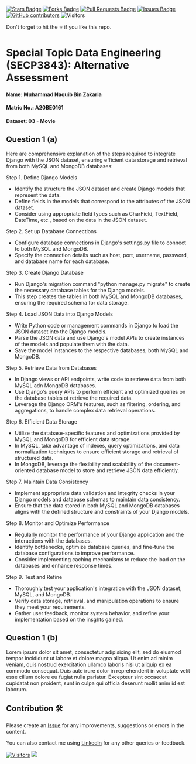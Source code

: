 <a href="https://github.com/drshahizan/SECP3843/stargazers"><img src="https://img.shields.io/github/stars/drshahizan/SECP3843" alt="Stars Badge"/></a>
<a href="https://github.com/drshahizan/SECP3843/network/members"><img src="https://img.shields.io/github/forks/drshahizan/SECP3843" alt="Forks Badge"/></a>
<a href="https://github.com/drshahizan/SECP3843/pulls"><img src="https://img.shields.io/github/issues-pr/drshahizan/SECP3843" alt="Pull Requests Badge"/></a>
<a href="https://github.com/drshahizan/SECP3843/issues"><img src="https://img.shields.io/github/issues/drshahizan/SECP3843" alt="Issues Badge"/></a>
<a href="https://github.com/drshahizan/SECP3843/graphs/contributors"><img alt="GitHub contributors" src="https://img.shields.io/github/contributors/drshahizan/SECP3843?color=2b9348"></a>
![Visitors](https://api.visitorbadge.io/api/visitors?path=https%3A%2F%2Fgithub.com%2Fdrshahizan%2FSECP3843&labelColor=%23d9e3f0&countColor=%23697689&style=flat)


Don't forget to hit the :star: if you like this repo.

# Special Topic Data Engineering (SECP3843): Alternative Assessment

#### Name: Muhammad Naquib Bin Zakaria
#### Matric No.: A20BE0161
#### Dataset: 03 - Movie

## Question 1 (a)

Here are comprehensive explanation of the steps required to integrate Django with the JSON dataset, ensuring efficient data storage and retrieval from both MySQL and MongoDB databases:

Step 1. Define Django Models
- Identify the structure the JSON dataset and create Django models that represent the data.
- Define fields in the models that correspond to the attributes of the JSON dataset.
- Consider using appropriate field types such as CharField, TextField, DateTime, etc., based on the data in the JSON dataset.

Step 2. Set up Database Connections
- Configure database connections in Django's settings.py file to connect to both MySQL and MongoDB.
- Specify the connection details such as host, port, username, password, and database name for each database.

Step 3. Create Django Database
- Run Django's migration command "python manage.py migrate" to create the necessary database tables for the Django models.
- This step creates the tables in both MySQL and MongoDB databases, ensuring the required schema for data storage.

Step 4. Load JSON Data into Django Models
- Write Python code or management commands in Django to load the JSON dataset into the Django models.
- Parse the JSON data and use Django's model APIs to create instances of the models and populate them with the data.
- Save the model instances to the respective databases, both MySQL and MongoDB.

Step 5. Retrieve Data from Databases
- In Django views or API endpoints, write code to retrieve data from both MySQL adn MongoDB databases.
- Use Django's query APIs to perform efficient and optimized queries on the database tables ot retrieve the required data.
- Leverage the Django ORM's features, such as filtering, ordering, and aggregations, to handle complex data retrieval operations.

Step 6. Efficient Data Storage
- Utilize the database-specific features and optimizations provided by MySQL and MongoDB for efficient data storage.
- In MySQL, take advantage of indexes, query optimizations, and data normalization techniques to ensure efficient storage and retrieval of structured data.
- In MongoDB, leverage the flexibility and scalability of the document-oriented database model to store and retrieve JSON data efficiently.

Step 7. Maintain Data Consistency
- Implement appropriate data validation and integrity checks in your Django models and database schemas to maintain data consistency.
- Ensure that the data stored in both MySQL and MongoDB databases aligns with the defined structure and constraints of your Django models.

Step 8. Monitor and Optimize Performance
- Regularly monitor the performance of your Django application and the interactions with the databases.
- Identify bottlenecks, optimize database queries, and fine-tune the database configurations to improve performance.
- Consider implementing caching mechanisms to reduce the load on the databases and enhance response times.

Step 9. Test and Refine
- Thoroughly test your application's integration with the JSON dataset, MySQL, and MongoDB.
- Verify data storage, retrieval, and manipulation operations to ensure they meet your requirements.
- Gather user feedback, monitor system behavior, and refine your implementation based on the insghts gained.



## Question 1 (b)
Lorem ipsum dolor sit amet, consectetur adipisicing elit, sed do eiusmod tempor incididunt ut labore et dolore magna aliqua. Ut enim ad minim veniam, quis nostrud exercitation ullamco laboris nisi ut aliquip ex ea commodo consequat. Duis aute irure dolor in reprehenderit in voluptate velit esse cillum dolore eu fugiat nulla pariatur. Excepteur sint occaecat cupidatat non proident, sunt in culpa qui officia deserunt mollit anim id est laborum.





## Contribution 🛠️
Please create an [Issue](https://github.com/drshahizan/special-topic-data-engineering/issues) for any improvements, suggestions or errors in the content.

You can also contact me using [Linkedin](https://www.linkedin.com/in/drshahizan/) for any other queries or feedback.

[![Visitors](https://api.visitorbadge.io/api/visitors?path=https%3A%2F%2Fgithub.com%2Fdrshahizan&labelColor=%23697689&countColor=%23555555&style=plastic)](https://visitorbadge.io/status?path=https%3A%2F%2Fgithub.com%2Fdrshahizan)
![](https://hit.yhype.me/github/profile?user_id=81284918)


